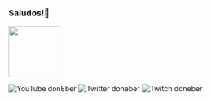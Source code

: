 ### Saludos!👋

 <img align="center" width="100" src="https://user-images.githubusercontent.com/52986565/178525486-56010057-afa6-49d6-bb5e-c400b8694ac2.svg" />

![YouTube donEber](https://img.shields.io/youtube/channel/subscribers/UCKMWXwHYoy920OFEN_BM5VQ?style=social)
 ![Twitter doneber](https://img.shields.io/twitter/follow/doneberdev?style=social)
 ![Twitch doneber](https://img.shields.io/twitch/status/doneberdev?style=social)
